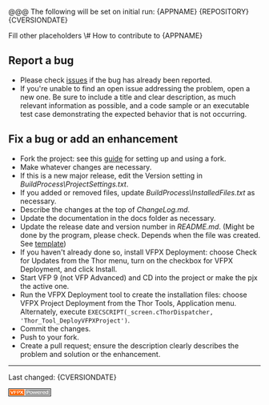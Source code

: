 @@@ 
The following will be set on initial run:
{APPNAME}
{REPOSITORY}
{CVERSIONDATE}
	
Fill other placeholders
\\\# How to contribute to {APPNAME}

## Report a bug

- Please check [issues]({REPOSITORY}/issues) if the bug has already been reported.
- If you're unable to find an open issue addressing the problem, open a new one. Be sure to include a title and clear description, as much relevant information as possible, and a code sample or an executable test case demonstrating the expected behavior that is not occurring.

## Fix a bug or add an enhancement

- Fork the project: see this [guide](https://www.dataschool.io/how-to-contribute-on-github/) for setting up and using a fork.
- Make whatever changes are necessary.
- If this is a new major release, edit the Version setting in *BuildProcess\ProjectSettings.txt*.
- If you added or removed files, update *BuildProcess\InstalledFiles.txt* as necessary.
- Describe the changes at the top of *ChangeLog.md*.
- Update the documentation in the docs folder as necessary.
- Update the release date and version number in *README.md*.
(Might be done by the program, please check. Depends when the file was created. See [template](../README.md))
- If you haven't already done so, install VFPX Deployment: choose Check for Updates from the Thor menu, turn on the checkbox for VFPX Deployment, and click Install.
- Start VFP 9 (not VFP Advanced) and CD into the project or make the pjx the active one.
- Run the VFPX Deployment tool to create the installation files: choose VFPX Project Deployment from the Thor Tools, Application menu. Alternately, execute ```EXECSCRIPT(_screen.cThorDispatcher, 'Thor_Tool_DeployVFPXProject')```.
- Commit the changes.
- Push to your fork.
- Create a pull request; ensure the description clearly describes the problem and solution or the enhancement.

----
Last changed: {CVERSIONDATE}

![powered by VFPX](../docs/images/vfpxpoweredby_alternative.gif "powered by VFPX")